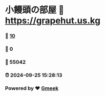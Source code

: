 # 小饅頭の部屋 :link: https://grapehut.us.kg 
### :page_facing_up: [10](https://grapehut.us.kg/tag.html) 
### :speech_balloon: 0 
### :hibiscus: 55042 
### :alarm_clock: 2024-09-25 15:28:13 
### Powered by :heart: [Gmeek](https://github.com/Meekdai/Gmeek)
